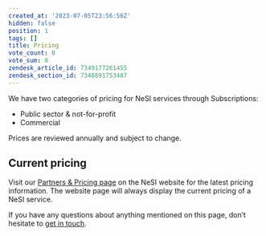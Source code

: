 ```yaml
---
created_at: '2023-07-05T23:56:56Z'
hidden: false
position: 1
tags: []
title: Pricing
vote_count: 0
vote_sum: 0
zendesk_article_id: 7349177261455
zendesk_section_id: 7348891753487
---
```



We have two categories of pricing for NeSI services through
Subscriptions:

- Public sector & not-for-profit
- Commercial

Prices are reviewed annually and subject to change.

## Current pricing

Visit our [Partners & Pricing
page](https://www.nesi.org.nz/community/partners-pricing#subscriptions) on
the NeSI website for the latest pricing information. The website page
will always display the current pricing of a NeSI service.

If you have any questions about anything mentioned on this page, don’t
hesitate to [get in touch](mailto:info@nesi.org.nz).
